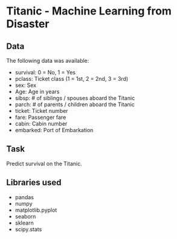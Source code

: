 # Titanic - Machine Learning from Disaster

## Data
The following data was available:

- survival: 0 = No, 1 = Yes
- pclass: Ticket class (1 = 1st, 2 = 2nd, 3 = 3rd)
- sex: Sex	
- Age: Age in years	
- sibsp: # of siblings / spouses aboard the Titanic	
- parch: # of parents / children aboard the Titanic	
- ticket: Ticket number	
- fare: Passenger fare	
- cabin: Cabin number	
- embarked: Port of Embarkation

## Task
Predict survival on the Titanic.

## Libraries used
- pandas
- numpy
- matplotlib.pyplot
- seaborn
- sklearn
- scipy.stats

